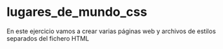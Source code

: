 # lugares_de_mundo_css

En este ejercicio vamos a crear varias páginas web y archivos de estilos separados del fichero HTML
